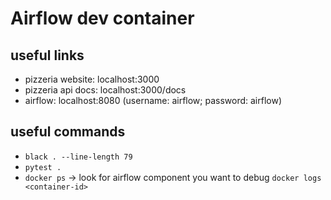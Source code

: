 # Airflow dev container

## useful links

- pizzeria website: localhost:3000
- pizzeria api docs: localhost:3000/docs
- airflow: localhost:8080 (username: airflow; password: airflow)

## useful commands

- `black . --line-length 79`
- `pytest .`
- `docker ps` -> look for airflow component you want to debug `docker logs <container-id>`
